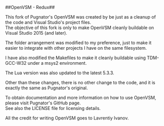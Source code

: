 ##OpenVSM - Redux##

This fork of Pugnator's OpenVSM was created by be just as a cleanup of the code and Visual Studio's project files.<br>
The objective of this fork is only to make OpenVSM cleanly buildable on Visual Studio 2015 (and later).

The folder arrangement was modified to my preference, just to make it easier to integrate with other projects I have on the same filesystem.

I have also modified the Makefiles to make it cleanly buildable using TDM-GCC-W32 under a msys2 environment.

The Lua version was also updated to the latest 5.3.3.

Other than these changes, there is no other change to the code, and it is exactly the same as Pugnator's original.

To obtain documentation and more information on how to use OpenVSM, please visit Pugnator's GitHub page.<br>
See also the LICENSE file for licensing details.

All the credit for writing OpenVSM goes to Lavrentiy Ivanov.
